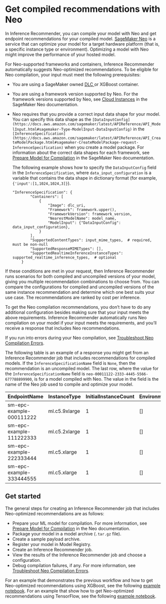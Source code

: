 # Get compiled recommendations with Neo<a name="inference-recommender-neo-compilation"></a>

In Inference Recommender, you can compile your model with Neo and get endpoint recommendations for your compiled model\. [SageMaker Neo](https://docs.aws.amazon.com/sagemaker/latest/dg/neo.html) is a service that can optimize your model for a target hardware platform \(that is, a specific instance type or environment\)\. Optimizing a model with Neo might improve the performance of your hosted model\.

For Neo\-supported frameworks and containers, Inference Recommender automatically suggests Neo\-optimized recommendations\. To be eligible for Neo compilation, your input must meet the following prerequisites:
+ You are using a SageMaker owned [DLC ](https://docs.aws.amazon.com/deep-learning-containers/latest/devguide/what-is-dlc.html) or XGBoost container\.
+ You are using a framework version supported by Neo\. For the framework versions supported by Neo, see [Cloud Instances](neo-supported-cloud.md#neo-supported-cloud-instances) in the SageMaker Neo documentation\.
+ Neo requires that you provide a correct input data shape for your model\. You can specify this data shape as the `[DataInputConfig](https://docs.aws.amazon.com/sagemaker/latest/APIReference/API_ModelInput.html#sagemaker-Type-ModelInput-DataInputConfig)` in the `[InferenceSpecification](https://docs.aws.amazon.com/sagemaker/latest/APIReference/API_CreateModelPackage.html#sagemaker-CreateModelPackage-request-InferenceSpecification)` when you create a model package\. For information about the correct data shapes for each framework, see [Prepare Model for Compilation](https://docs.aws.amazon.com/sagemaker/latest/dg/neo-compilation-preparing-model.html) in the SageMaker Neo documentation\.

  The following example shows how to specify the `DataInputConfig` field in the `InferenceSpecification`, where `data_input_configuration` is a variable that contains the data shape in dictionary format \(for example, `{'input':[1,1024,1024,3]}`\)\.

  ```
  "InferenceSpecification": {
          "Containers": [
              {
                  "Image": dlc_uri,
                  "Framework": framework.upper(),
                  "FrameworkVersion": framework_version,
                  "NearestModelName": model_name,
                  "ModelInput": {"DataInputConfig": data_input_configuration},
              }
          ],
          "SupportedContentTypes": input_mime_types,  # required, must be non-null
          "SupportedResponseMIMETypes": [],
          "SupportedRealtimeInferenceInstanceTypes": supported_realtime_inference_types,  # optional
      }
  ```

If these conditions are met in your request, then Inference Recommender runs scenarios for both compiled and uncompiled versions of your model, giving you multiple recommendation combinations to choose from\. You can compare the configurations for compiled and uncompiled versions of the same instance recommendation and determine which one best suits your use case\. The recommendations are ranked by cost per inference\.

To get the Neo compilation recommendations, you don’t have to do any additional configuration besides making sure that your input meets the above requirements\. Inference Recommender automatically runs Neo compilation on your model if your input meets the requirements, and you’ll receive a response that includes Neo recommendations\.

If you run into errors during your Neo compilation, see [Troubleshoot Neo Compilation Errors](neo-troubleshooting-compilation.md)\.

The following table is an example of a response you might get from an Inference Recommender job that includes recommendations for compiled models\. If the `InferenceSpecificationName` field is `None`, then the recommendation is an uncompiled model\. The last row, where the value for the `InferenceSpecificationName` field is `neo-00011122-2333-4445-5566-677788899900`, is for a model compiled with Neo\. The value in the field is the name of the Neo job used to compile and optimize your model\.


| EndpointName | InstanceType | InitialInstanceCount | EnvironmentParameters | CostPerHour | CostPerInference | MaxInvocations | ModelLatency | InferenceSpecificationName | 
| --- | --- | --- | --- | --- | --- | --- | --- | --- | 
| sm\-epc\-example\-000111222 | ml\.c5\.9xlarge | 1 | \[\] | 1\.836 | 9\.15E\-07 | 33456 | 7 | None | 
| sm\-epc\-example\-111222333 | ml\.c5\.2xlarge | 1 | \[\] | 0\.408 | 2\.11E\-07 | 32211 | 21 | None | 
| sm\-epc\-example\-222333444 | ml\.c5\.xlarge | 1 | \[\] | 0\.204 | 1\.86E\-07 | 18276 | 92 | None | 
| sm\-epc\-example\-333444555 | ml\.c5\.xlarge | 1 | \[\] | 0\.204 | 1\.60E\-07 | 21286 | 42 | neo\-00011122\-2333\-4445\-5566\-677788899900 | 

## Get started<a name="inference-recommender-neo-compilation-get-started"></a>

The general steps for creating an Inference Recommender job that includes Neo\-optimized recommendations are as follows:
+ Prepare your ML model for compilation\. For more information, see [Prepare Model for Compilation](https://docs.aws.amazon.com/sagemaker/latest/dg/neo-compilation-preparing-model.html) in the Neo documentation\.
+ Package your model in a model archive \(`.tar.gz` file\)\.
+ Create a sample payload archive\.
+ Register your model in Model Registry\.
+ Create an Inference Recommender job\.
+ View the results of the Inference Recommender job and choose a configuration\.
+ Debug compilation failures, if any\. For more information, see [Troubleshoot Neo Compilation Errors](https://docs.aws.amazon.com/sagemaker/latest/dg/neo-troubleshooting-compilation.html)\.

For an example that demonstrates the previous workflow and how to get Neo\-optimized recommendations using XGBoost, see the following [example notebook](https://github.com/aws/amazon-sagemaker-examples/blob/main/sagemaker-inference-recommender/xgboost/xgboost-inference-recommender.ipynb)\. For an example that show how to get Neo\-optimized recommendations using TensorFlow, see the following [example notebook](https://github.com/aws/amazon-sagemaker-examples/blob/main/sagemaker-inference-recommender/inference-recommender.ipynb)\.